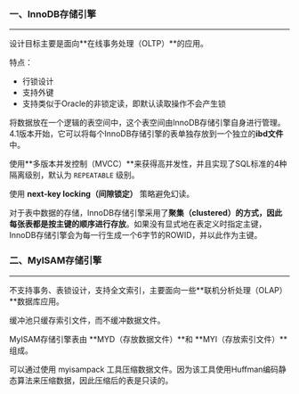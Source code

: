 ### 一、InnoDB存储引擎

---

设计目标主要是面向**在线事务处理（OLTP）**的应用。

特点：

- 行锁设计
- 支持外键
- 支持类似于Oracle的非锁定读，即默认读取操作不会产生锁

将数据放在一个逻辑的表空间中，这个表空间由InnoDB存储引擎自身进行管理。4.1版本开始，它可以将每个InnoDB存储引擎的表单独存放到一个独立的**ibd文件**中。

使用**多版本并发控制（MVCC）**来获得高并发性，并且实现了SQL标准的4种隔离级别，默认为 `REPEATABLE` 级别。

使用 **next-key locking（间隙锁定）** 策略避免幻读。

对于表中数据的存储，InnoDB存储引擎采用了**聚集（clustered）**的方式，因此**每张表都是按主键的顺序进行存放**。如果没有显式地在表定义时指定主键，InnoDB存储引擎会为每一行生成一个6字节的ROWID，并以此作为主键。



### 二、MyISAM存储引擎

---

不支持事务、表锁设计，支持全文索引，主要面向一些**联机分析处理（OLAP）**数据库应用。

缓冲池只缓存索引文件，而不缓冲数据文件。

MyISAM存储引擎表由 **MYD（存放数据文件）**和 **MYI（存放索引文件）**组成。

可以通过使用 myisampack 工具压缩数据文件。因为该工具使用Huffman编码静态算法来压缩数据，因此压缩后的表是只读的。